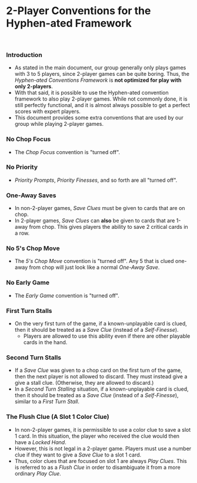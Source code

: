 # 2-Player Conventions for the Hyphen-ated Framework

<br />

### Introduction

* As stated in the main document, our group generally only plays games with 3 to 5 players, since 2-player games can be quite boring. Thus, the *Hyphen-ated Conventions Framework* is **not optimized for play with only 2-players**.
* With that said, it is possible to use the Hyphen-ated convention framework to also play 2-player games. While not commonly done, it is still perfectly functional, and it is almost always possible to get a perfect scores with expert players.
* This document provides some extra conventions that are used by our group while playing 2-player games.

### No Chop Focus

* The *Chop Focus* convention is "turned off".

### No Priority

* *Priority Prompts*, *Priority Finesses*, and so forth are all "turned off".

### One-Away Saves

* In non-2-player games, *Save Clues* must be given to cards that are on chop.
* In 2-player games, *Save Clues* can **also** be given to cards that are 1-away from chop. This gives players the ability to save 2 critical cards in a row.

### No 5's Chop Move

* The *5's Chop Move* convention is "turned off". Any 5 that is clued one-away from chop will just look like a normal *One-Away Save*.

### No Early Game

* The *Early Game* convention is "turned off".

### First Turn Stalls

* On the very first turn of the game, if a known-unplayable card is clued, then it should be treated as a *Save Clue* (instead of a *Self-Finesse*).
  * Players are allowed to use this ability even if there are other playable cards in the hand.

### Second Turn Stalls

* If a *Save Clue* was given to a chop card on the first turn of the game, then the next player is not allowed to discard. They must instead give a give a stall clue. (Otherwise, they are allowed to discard.)
* In a *Second Turn Stalling* situation, if a known-unplayable card is clued, then it should be treated as a *Save Clue* (instead of a *Self-Finesse*), similar to a *First Turn Stall*.

### The Flush Clue (A Slot 1 Color Clue)

* In non-2-player games, it is permissible to use a color clue to save a slot 1 card. In this situation, the player who received the clue would then have a *Locked Hand*.
* However, this is not legal in a 2-player game. Players must use a number clue if they want to give a *Save Clue* to a slot 1 card.
* Thus, color clues that are focused on slot 1 are always *Play Clues*. This is referred to as a *Flush Clue* in order to disambiguate it from a more ordinary *Play Clue*.
